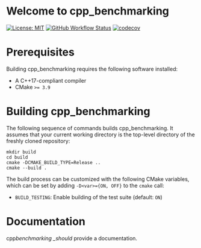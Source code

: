 # Welcome to cpp_benchmarking

[![License: MIT](https://img.shields.io/badge/License-MIT-yellow.svg)](https://opensource.org/licenses/MIT)
[![GitHub Workflow Status](https://img.shields.io/github/workflow/status/lkeegan/cpp-benchmarking/CI)](https://github.com/lkeegan/cpp-benchmarking/actions?query=workflow%3ACI)
[![codecov](https://codecov.io/gh/lkeegan/cpp-benchmarking/branch/main/graph/badge.svg)](https://codecov.io/gh/lkeegan/cpp-benchmarking)

# Prerequisites

Building cpp_benchmarking requires the following software installed:

- A C++17-compliant compiler
- CMake `>= 3.9`

# Building cpp_benchmarking

The following sequence of commands builds cpp_benchmarking.
It assumes that your current working directory is the top-level directory
of the freshly cloned repository:

```
mkdir build
cd build
cmake -DCMAKE_BUILD_TYPE=Release ..
cmake --build .
```

The build process can be customized with the following CMake variables,
which can be set by adding `-D<var>={ON, OFF}` to the `cmake` call:

- `BUILD_TESTING`: Enable building of the test suite (default: `ON`)

# Documentation

cpp*benchmarking \_should* provide a documentation.

